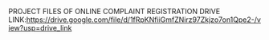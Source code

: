 PROJECT FILES OF ONLINE COMPLAINT REGISTRATION DRIVE LINK:https://drive.google.com/file/d/1fRpKNfiiGmfZNirz97Zkjzo7on1Qpe2-/view?usp=drive_link
